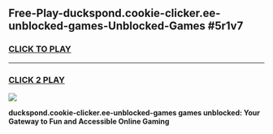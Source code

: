 
## Free-Play-duckspond.cookie-clicker.ee-unblocked-games-Unblocked-Games #5r1v7
<h3>
<a href="https://news.freeplayer.one?title=duckspond.cookie-clicker.ee-unblocked-games&ref=8M">CLICK TO PLAY</a></h3>
<hr>

<h3>
<a href="https://news.freeplayer.one?title=duckspond.cookie-clicker.ee-unblocked-games&ref=8M">CLICK 2 PLAY</a>
  
</h3>

<a href="https://news.freeplayer.one?title=duckspond.cookie-clicker.ee-unblocked-games&ref=8M"><img src="https://clearcache.store/games.png"></a>


**duckspond.cookie-clicker.ee-unblocked-games games unblocked: Your Gateway to Fun and Accessible Online Gaming**
